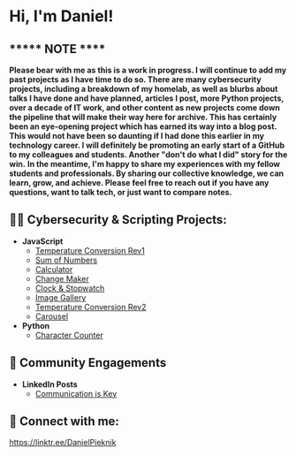 <h1>Hi, I'm Daniel! </h1>

<h2>***** NOTE ****</h2>
<b>Please bear with me as this is a work in progress. I will continue to add my past projects as
I have time to do so. There are many cybersecurity projects, including a breakdown of my homelab,
as well as blurbs about talks I have done and have planned, articles I post, more Python projects,
over a decade of IT work, and other content as new projects come down the pipeline that will make 
their way here for archive. This has certainly been an eye-opening project which has earned its way 
into a blog post. This would not have been so daunting if I had done this earlier in my technology career. 
I will definitely be promoting an early start of a GitHub to my colleagues and students. 
Another "don't do what I did" story for the win.</b>
<b>In the meantime, I'm happy to share my experiences with my fellow students and professionals. By
sharing our collective knowledge, we can learn, grow, and achieve. Please feel free to reach out if
you have any questions, want to talk tech, or just want to compare notes.</b>

<h2>👨‍💻 Cybersecurity & Scripting Projects:</h2>

- <b>JavaScript</b>
  - [Temperature Conversion Rev1](https://github.com/dpieknik/Temperature-Conversion-Rev1)
  - [Sum of Numbers](https://github.com/dpieknik/Sum-of-Numbers)
  - [Calculator](https://github.com/dpieknik/Calculator)
  - [Change Maker](https://github.com/dpieknik/Change-Maker)
  - [Clock & Stopwatch](https://github.com/dpieknik/Clock-Stopwatch)
  - [Image Gallery](https://github.com/dpieknik/Image-Gallery)
  - [Temperature Conversion Rev2](https://github.com/dpieknik/Temperature-Conversion-Rev2)
  - [Carousel](https://github.com/dpieknik/Carousel)
- <b>Python</b>
  - [Character Counter](https://github.com/dpieknik/Character-Counter)

<h2> 🤳 Community Engagements</h2>

- <b>LinkedIn Posts</b>
  - [Communication is Key](https://github.com/dpieknik/LinkedIn-Post---Communication-is-Key)

<h2> 🤳 Connect with me:</h2>

https://linktr.ee/DanielPieknik

<!--
**dpieknik/dpieknik** is a ✨ _special_ ✨ repository because its `README.md` (this file) appears on your GitHub profile.

Here are some ideas to get you started:

- 🔭 I’m currently working on ...
- 🌱 I’m currently learning ...
- 👯 I’m looking to collaborate on ...
- 🤔 I’m looking for help with ...
- 💬 Ask me about ...
- 📫 How to reach me: ...
- 😄 Pronouns: ...
- ⚡ Fun fact: ...
-->

